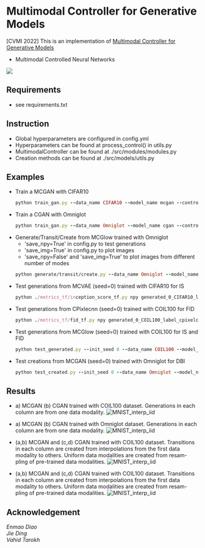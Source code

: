 # Multimodal Controller for Generative Models
[CVMI 2022] This is an implementation of [Multimodal Controller for Generative Models](https://arxiv.org/abs/2002.02572)
- Multimodal Controlled Neural Networks
<img src="/assest/mc.png">


## Requirements
 - see requirements.txt

## Instruction

 - Global hyperparameters are configured in config.yml
 - Hyperparameters can be found at process_control() in utils.py 
 - MultimodalController can be found at ./src/modules/modules.py 
 - Creation methods can be found at ./src/models/utils.py

## Examples
 - Train a MCGAN with CIFAR10
    ```ruby
    python train_gan.py --data_name CIFAR10 --model_name mcgan --control_name 0.5
    ```
 - Train a CGAN with Omniglot
    ```ruby
    python train_gan.py --data_name Omniglot --model_name cgan --control_name None
    ```
 - Generate/Transit/Create from MCGlow trained with Omniglot
    * 'save_npy=True' in config.py to test generations
    * 'save_img=True' in config.py to plot images
    * 'save_npy=False' and 'save_img=True' to plot images from different number of modes
    ```ruby
    python generate/transit/create.py --data_name Omniglot --model_name mcglow --control_name 0.5
    ```
 - Test generations from MCVAE (seed=0) trained with CIFAR10 for IS
    ```ruby
    python ./metrics_tf/inception_score_tf.py npy generated_0_CIFAR10_label_mcvae_0.5
    ```
 - Test generations from CPixlecnn (seed=0) trained with COIL100 for FID
    ```ruby
    python ./metrics_tf/fid_tf.py npy generated_0_COIL100_label_cpixelcnn
    ```
 - Test generations from MCGlow (seed=0) trained with COIL100 for IS and FID
    ```ruby
    python test_generated.py --init_seed 0 --data_name COIL100 --model_name mcglow --control_name 0.5
    ```
 - Test creations from MCGAN (seed=0) trained with Omniglot for DBI
    ```ruby
    python test_created.py --init_seed 0 --data_name Omniglot --model_name mcgan --control_name 0.5
    ```
## Results
- a) MCGAN (b) CGAN trained with COIL100 dataset. Generations in each column are from one data modality.
![MNIST_interp_iid](/assest/Generation_GAN_COIL100.png)

- a) MCGAN (b) CGAN trained with Omniglot dataset. Generations in each column are from one data modality.
![MNIST_interp_iid](/assest/Generation_GAN_Omniglot.png)

- (a,b) MCGAN  and  (c,d)  CGAN  trained  with COIL100 dataset. Transitions in each column are created from interpolations from the first data modality to others. Uniform data modalities are created from resam-pling of pre-trained data modalities.
![MNIST_interp_iid](/assest/Creation_GAN_COIL100.png)

- (a,b) MCGAN  and  (c,d)  CGAN  trained  with COIL100 dataset. Transitions in each column are created from interpolations from the first data modality to others. Uniform data modalities are created from resam-pling of pre-trained data modalities.
![MNIST_interp_iid](/assest/Creation_GAN_Omniglot.png)

## Acknowledgement
*Enmao Diao  
Jie Ding  
Vahid Tarokh*
